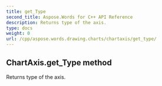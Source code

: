 ```yaml
---
title: get_Type
second_title: Aspose.Words for C++ API Reference
description: Returns type of the axis. 
type: docs
weight: 0
url: /cpp/aspose.words.drawing.charts/chartaxis/get_type/
---
```

## ChartAxis.get_Type method


Returns type of the axis. 


